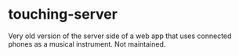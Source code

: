 # touching-server

Very old version of the server side of a web app that uses connected phones as a musical instrument. Not maintained.
